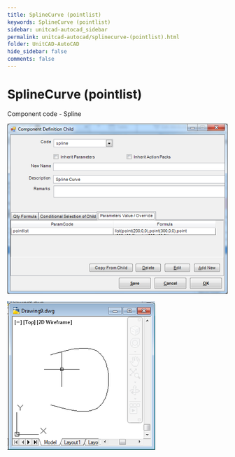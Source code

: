 ```yaml
---
title: SplineCurve (pointlist)
keywords: SplineCurve (pointlist)
sidebar: unitcad-autocad_sidebar
permalink: unitcad-autocad/splinecurve-(pointlist).html
folder: UnitCAD-AutoCAD
hide_sidebar: false
comments: false
---
```

# SplineCurve (pointlist)

Component code - Spline

![](/images/spline-comp-def-child.png)

![](/images/spline-drawing8.png)

